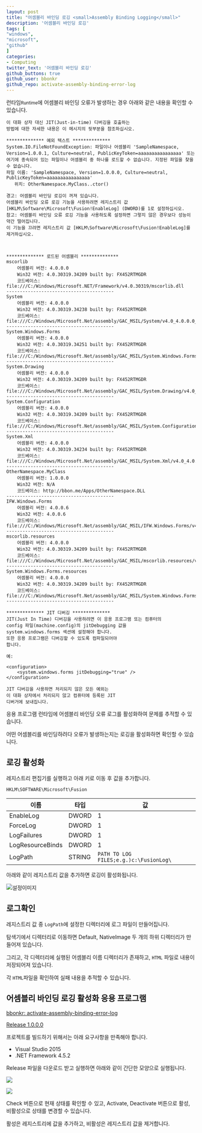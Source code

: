 ```yaml
---
layout: post
title: "어셈블리 바인딩 로깅 <small>Assembly Binding Logging</small>"
description: '어셈블리 바인딩 로깅'
tags: [
"windows",
"microsoft",
"github"
]
categories:
- Computing
twitter_text: '어셈블리 바인딩 로깅'
github_buttons: true
github_user: bbonkr
github_repo: activate-assembly-binding-error-log
---
```


런타임<small>Runtime</small>에 어셈블리 바인딩 오류가 발생하는 경우 아래와 같은 내용을 확인할 수 있습니다.

```markup
이 대화 상자 대신 JIT(Just-in-time) 디버깅을 호출하는
방법에 대한 자세한 내용은 이 메시지의 뒷부분을 참조하십시오.

************** 예외 텍스트 **************
System.IO.FileNotFoundException: 파일이나 어셈블리 'SampleNamespace, Version=1.0.0.1, Culture=neutral, PublicKeyToken=aaaaaaaaaaaaaaaa' 또는 여기에 종속되어 있는 파일이나 어셈블리 중 하나를 로드할 수 없습니다. 지정된 파일을 찾을 수 없습니다.
파일 이름: 'SampleNamespace, Version=1.0.0.0, Culture=neutral, PublicKeyToken=aaaaaaaaaaaaaaaa'
   위치: OtherNamespace.MyClass..ctor()

경고: 어셈블리 바인딩 로깅이 꺼져 있습니다.
어셈블리 바인딩 오류 로깅 기능을 사용하려면 레지스트리 값 [HKLM\Software\Microsoft\Fusion!EnableLog] (DWORD)를 1로 설정하십시오.
참고: 어셈블리 바인딩 오류 로깅 기능을 사용하도록 설정하면 그렇지 않은 경우보다 성능이 약간 떨어집니다.
이 기능을 끄려면 레지스트리 값 [HKLM\Software\Microsoft\Fusion!EnableLog]를 제거하십시오.



************** 로드된 어셈블리 **************
mscorlib
    어셈블리 버전: 4.0.0.0
    Win32 버전: 4.0.30319.34209 built by: FX452RTMGDR
    코드베이스: file:///C:/Windows/Microsoft.NET/Framework/v4.0.30319/mscorlib.dll
----------------------------------------
System
    어셈블리 버전: 4.0.0.0
    Win32 버전: 4.0.30319.34238 built by: FX452RTMGDR
    코드베이스: file:///C:/Windows/Microsoft.Net/assembly/GAC_MSIL/System/v4.0_4.0.0.0__b77a5c561934e089/System.dll
----------------------------------------
System.Windows.Forms
    어셈블리 버전: 4.0.0.0
    Win32 버전: 4.0.30319.34251 built by: FX452RTMGDR
    코드베이스: file:///C:/Windows/Microsoft.Net/assembly/GAC_MSIL/System.Windows.Forms/v4.0_4.0.0.0__b77a5c561934e089/System.Windows.Forms.dll
----------------------------------------
System.Drawing
    어셈블리 버전: 4.0.0.0
    Win32 버전: 4.0.30319.34209 built by: FX452RTMGDR
    코드베이스: file:///C:/Windows/Microsoft.Net/assembly/GAC_MSIL/System.Drawing/v4.0_4.0.0.0__b03f5f7f11d50a3a/System.Drawing.dll
----------------------------------------
System.Configuration
    어셈블리 버전: 4.0.0.0
    Win32 버전: 4.0.30319.34209 built by: FX452RTMGDR
    코드베이스: file:///C:/Windows/Microsoft.Net/assembly/GAC_MSIL/System.Configuration/v4.0_4.0.0.0__b03f5f7f11d50a3a/System.Configuration.dll
----------------------------------------
System.Xml
    어셈블리 버전: 4.0.0.0
    Win32 버전: 4.0.30319.34234 built by: FX452RTMGDR
    코드베이스: file:///C:/Windows/Microsoft.Net/assembly/GAC_MSIL/System.Xml/v4.0_4.0.0.0__b77a5c561934e089/System.Xml.dll
----------------------------------------
OtherNamespace.MyClass
    어셈블리 버전: 1.0.0.0
    Win32 버전: N/A
    코드베이스: http://bbon.me/Apps/OtherNamespace.DLL
----------------------------------------
IFW.Windows.Forms
    어셈블리 버전: 4.0.0.6
    Win32 버전: 4.0.0.6
    코드베이스: file:///C:/Windows/Microsoft.Net/assembly/GAC_MSIL/IFW.Windows.Forms/v4.0_4.0.0.6__6b3a265306332740/IFW.Windows.Forms.dll
----------------------------------------
mscorlib.resources
    어셈블리 버전: 4.0.0.0
    Win32 버전: 4.0.30319.34209 built by: FX452RTMGDR
    코드베이스: file:///C:/Windows/Microsoft.Net/assembly/GAC_MSIL/mscorlib.resources/v4.0_4.0.0.0_ko_b77a5c561934e089/mscorlib.resources.dll
----------------------------------------
System.Windows.Forms.resources
    어셈블리 버전: 4.0.0.0
    Win32 버전: 4.0.30319.34209 built by: FX452RTMGDR
    코드베이스: file:///C:/Windows/Microsoft.Net/assembly/GAC_MSIL/System.Windows.Forms.resources/v4.0_4.0.0.0_ko_b77a5c561934e089/System.Windows.Forms.resources.dll
----------------------------------------

************** JIT 디버깅 **************
JIT(Just In Time) 디버깅을 사용하려면 이 응용 프로그램 또는 컴퓨터의
config 파일(machine.config)의 jitDebugging 값을
system.windows.forms 섹션에 설정해야 합니다.
또한 응용 프로그램은 디버깅할 수 있도록 컴파일되어야
합니다.

예:

<configuration>
    <system.windows.forms jitDebugging="true" />
</configuration>

JIT 디버깅을 사용하면 처리되지 않은 모든 예외는
이 대화 상자에서 처리되지 않고 컴퓨터에 등록된 JIT
디버거에 보내집니다.
```

응용 프로그램 런타임에 어셈블리 바인딩 오류 로그를 활성화하여 문제를 추적할 수 있습니다.

어떤 어셈블리를 바인딩하려다 오류가 발생하는지는 로깅을 활성화하면 확인할 수 있습니다.


## 로깅 활성화

레지스트리 편집기를 실행하고 아래 키로 이동 후 값을 추가합니다.

`HKLM\SOFTWARE\Microsoft\Fusion`

<div class="table-responsive">
<table class="table table-striped">
<thead>
<tr>
<th>이름</th>
<th>타입</th>
<th>값</th>
</tr>
</thead>
<tbody>
<tr>
<td>EnableLog</td>
<td>DWORD</td>
<td>1</td>
</tr>
<tr>
<td>ForceLog</td>
<td>DWORD</td>
<td>1</td>
</tr>
<tr>
<td>LogFailures</td>
<td>DWORD</td>
<td>1</td>
</tr>
<tr>
<td>LogResourceBinds</td>
<td>DWORD</td>
<td>1</td>
</tr>
<tr>
<td>LogPath</td>
<td>STRING</td>
<td><code>PATH TO LOG FILES;e.g.)c:\FusionLog\</code></td>
</tr>
</tbody>
</table>
</div>


아래와 같이 레지스트리 값을 추가하면 로깅이 활성화됩니다.

![설정이미지](/images/2016/08/2016-08-29-enable-assembly-binding-log/regedit-fusion-log.png)

## 로그확인

레지스트리 값 중 `LogPath`에 설정한 디렉터리에 로그 파일이 만들어집니다.

탐색기에서 디렉터리로 이동하면 Default, NativeImage 두 개의 하위 디렉터리가 만들어져 있습니다.

그리고, 각 디렉터리에 실행된 어셈블리 이름 디렉터리가 존재하고, `HTML` 파일로 내용이 저장되어져 있습니다.

각 `HTML`파일을 확인하여 실패 내용을 추적할 수 있습니다.


## 어셈블리 바인딩 로깅 활성화 응용 프로그램

<a href="https://github.com/bbonkr/activate-assembly-binding-error-log" class="button button-flat"><i class="fa fa-github"></i> bbonkr: activate-assembly-binding-error-log</a>

<a href="https://github.com/bbonkr/activate-assembly-binding-error-log/releases" class="button button-flat"><i class="fa fa-download"></i> Release 1.0.0.0</a>

프로젝트를 빌드하기 위해서는 아래 요구사항을 만족해야 합니다.

- Visual Studio 2015
- .NET Framework 4.5.2

Release 파일을 다운로드 받고 실행하면 아래와 같이 간단한 모양으로 실행됩니다.


![](/images/2016/08/2016-08-29-enable-assembly-binding-log/fusionlog-01.png)


![](/images/2016/08/2016-08-29-enable-assembly-binding-log/fusionlog-02.png)


Check 버튼으로 현재 상태를 확인할 수 있고, Activate, Deactivate 버튼으로 활성, 비활성으로 상태를 변경할 수 있습니다.

활성은 레지스트리에 값을 추가하고, 비활성은 레지스트리 값을 제거합니다.

